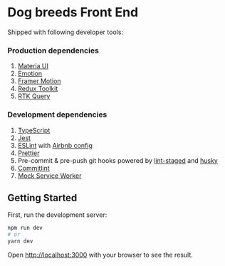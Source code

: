 # Dog breeds Front End

Shipped with following developer tools:

### Production dependencies

1. [Materia UI](https://mui.com/)
2. [Emotion](https://emotion.sh)
3. [Framer Motion](https://www.framer.com/motion/)
4. [Redux Toolkit](https://redux-toolkit.js.org)
5. [RTK Query](https://redux-toolkit.js.org/rtk-query/overview)
### Development dependencies

1. [TypeScript](https://www.typescriptlang.org/)
2. [Jest](https://jestjs.io)
3. [ESLint](https://eslint.org/) with [Airbnb config](https://github.com/iamturns/eslint-config-airbnb-typescript)
4. [Prettier](https://prettier.io/)
5. Pre-commit & pre-push git hooks powered by [lint-staged](https://github.com/okonet/lint-staged) and [husky](https://typicode.github.io/husky/#/)
6. [Commitlint](https://commitlint.js.org/#/)
7. [Mock Service Worker](https://mswjs.io)

## Getting Started

First, run the development server:

```bash
npm run dev
# or
yarn dev
```

Open [http://localhost:3000](http://localhost:3000) with your browser to see the result.
